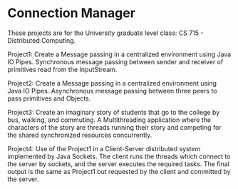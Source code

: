 # Connection Manager

These projects are for the University graduate level class: CS 715 - Distributed Computing.

Project1: Create a Message passing in a centralized environment using Java IO Pipes. Synchronous message passing between sender and receiver of primitives read from the InputStream.

Project2: Create a Message passing in a centralized environment using Java IO Pipes. Asynchronous message passing between three peers to pass primitives and Objects.

Project3: Create an imaginary story of students that go to the college by bus, walking, and commuting. A Multithreading application where the characters of the story are threads running their story and competing for the shared synchronized resources concurrently.

Project4: Use of the Project1 in a Client-Server distributed system implemented by Java Sockets. The client runs the threads which connect to the server by sockets, and the server executes the required tasks. The final output is the same as Project1 but requested by the client and committed by the server.
